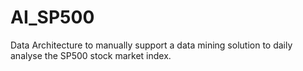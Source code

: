 # AI_SP500
Data Architecture to manually support a data mining solution to daily analyse the SP500 stock market index.

